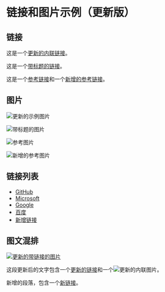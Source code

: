 # 链接和图片示例（更新版）

## 链接

这是一个[更新的内联链接](https://example.org)。

这是一个[带标题的链接](https://example.com "更新后的示例网站")。

这是一个[参考链接][1]和一个[新增的参考链接][2]。

[1]: https://example.org/reference "更新的参考链接"
[2]: https://example.com/new-reference "新增的参考链接"

## 图片

![更新的示例图片](https://example.org/updated-image.jpg)

![带标题的图片](https://example.com/image.jpg "更新后的示例图片标题")

![参考图片][image1]

![新增的参考图片][image2]

[image1]: https://example.org/reference-image.jpg "更新的参考图片标题"
[image2]: https://example.com/new-reference-image.jpg "新增的参考图片标题"

## 链接列表

- [GitHub](https://github.com)
- [Microsoft](https://microsoft.com)
- [Google](https://google.com)
- [百度](https://baidu.com)
- [新增链接](https://example.com/new)

## 图文混排

[![更新的带链接的图片](https://example.org/linked-image.jpg)](https://example.org)

这段更新后的文字包含一个[更新的链接](https://example.org)和一个![更新的内联图片](https://example.org/inline-image.jpg)。

新增的段落，包含一个[新链接](https://example.com/new)。